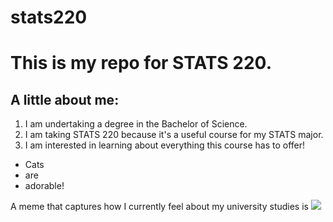 # stats220

<h1>This is my repo for STATS 220.</h1> 

<h2>A little about me:</h2>

1. I am undertaking a degree in the Bachelor of Science.
2. I am taking STATS 220 because it's a useful course for my STATS major.
3. I am interested in learning about everything this course has to offer!

- Cats
- are
- adorable!

A meme that captures how I currently feel about my university studies is ![](https://c.tenor.com/5MVQBZRnJwUAAAAd/tenor.gif)

